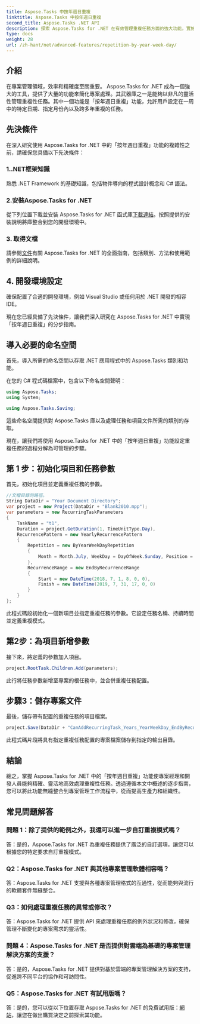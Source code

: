 ```yaml
---
title: Aspose.Tasks 中按年週日重複
linktitle: Aspose.Tasks 中按年週日重複
second_title: Aspose.Tasks .NET API
description: 探索 Aspose.Tasks for .NET 在有效管理重複任務方面的強大功能。實施按年周日重複功能的逐步指南。
type: docs
weight: 28
url: /zh-hant/net/advanced-features/repetition-by-year-week-day/
---
```

## 介紹

在專案管理領域，效率和精確度至關重要。 Aspose.Tasks for .NET 成為一個強大的工具，提供了大量的功能來簡化專案處理。其武器庫之一是能夠以非凡的靈活性管理重複性任務。其中一個功能是「按年週日重複」功能，允許用戶設定在一周中的特定日期、指定月份內以及跨多年重複的任務。

## 先決條件

在深入研究使用 Aspose.Tasks for .NET 中的「按年週日重複」功能的複雜性之前，請確保您具備以下先決條件：

### 1..NET框架知識

熟悉 .NET Framework 的基礎知識，包括物件導向的程式設計概念和 C# 語法。

### 2.安裝Aspose.Tasks for .NET

從下列位置下載並安裝 Aspose.Tasks for .NET 函式庫[下載連結](https://releases.aspose.com/tasks/net/)。按照提供的安裝說明將庫整合到您的開發環境中。

### 3. 取得文檔

請參閱[文件](https://reference.aspose.com/tasks/net/)有關 Aspose.Tasks for .NET 的全面指南，包括類別、方法和使用範例的詳細說明。

## 4. 開發環境設定

確保配置了合適的開發環境，例如 Visual Studio 或任何用於 .NET 開發的相容 IDE。

現在您已經具備了先決條件，讓我們深入研究在 Aspose.Tasks for .NET 中實現「按年週日重複」的分步指南。


## 導入必要的命名空間

首先，導入所需的命名空間以存取 .NET 應用程式中的 Aspose.Tasks 類別和功能。

在您的 C# 程式碼檔案中，包含以下命名空間聲明：

```csharp
using Aspose.Tasks;
using System;

using Aspose.Tasks.Saving;

```

這些命名空間提供對 Aspose.Tasks 庫以及處理任務和項目文件所需的類別的存取。

現在，讓我們將使用 Aspose.Tasks for .NET 中的「按年週日重複」功能設定重複任務的過程分解為可管理的步驟。

## 第 1 步：初始化項目和任務參數

首先，初始化項目並定義重複任務的參數。

```csharp
//文檔目錄的路徑。
String DataDir = "Your Document Directory";
var project = new Project(DataDir + "Blank2010.mpp");
var parameters = new RecurringTaskParameters
{
    TaskName = "t1",
    Duration = project.GetDuration(1, TimeUnitType.Day),
    RecurrencePattern = new YearlyRecurrencePattern
    {
        Repetition = new ByYearWeekDayRepetition
        {
            Month = Month.July, WeekDay = DayOfWeek.Sunday, Position = OrdinalNumber.First
        },
        RecurrenceRange = new EndByRecurrenceRange
        {
            Start = new DateTime(2018, 7, 1, 8, 0, 0),
            Finish = new DateTime(2019, 7, 31, 17, 0, 0)
        }
    }
};
```

此程式碼段初始化一個新項目並指定重複任務的參數。它設定任務名稱、持續時間並定義重複模式。

## 第2步：為項目新增參數

接下來，將定義的參數加入項目。

```csharp
project.RootTask.Children.Add(parameters);
```

此行將任務參數新增至專案的根任務中，並合併重複任務配置。

## 步驟3：儲存專案文件

最後，儲存帶有配置的重複任務的項目檔案。

```csharp
project.Save(DataDir + "CanAddRecurringTask_Years_YearWeekDay_EndByRecurrenceRange_Test.mpp", SaveFileFormat.Mpp);
```

此程式碼片段將具有指定重複任務配置的專案檔案儲存到指定的輸出目錄。

## 結論

總之，掌握 Aspose.Tasks for .NET 中的「按年週日重複」功能使專案經理和開發人員能夠精確、靈活地高效處理重複性任務。透過遵循本文中概述的逐步指南，您可以將此功能無縫整合到專案管理工作流程中，從而提高生產力和組織性。

## 常見問題解答

### 問題 1：除了提供的範例之外，我還可以進一步自訂重複模式嗎？

答：是的，Aspose.Tasks for .NET 為重複任務提供了廣泛的自訂選項，讓您可以根據您的特定要求自訂重複模式。

### Q2：Aspose.Tasks for .NET 與其他專案管理軟體相容嗎？

答：Aspose.Tasks for .NET 支援與各種專案管理格式的互通性，從而能夠與流行的軟體套件無縫整合。

### Q3：如何處理重複任務的異常或修改？

答：Aspose.Tasks for .NET 提供 API 來處理重複任務的例外狀況和修改，確保管理不斷變化的專案需求的靈活性。

### 問題 4：Aspose.Tasks for .NET 是否提供對雲端為基礎的專案管理解決方案的支援？

答：是的，Aspose.Tasks for .NET 提供對基於雲端的專案管理解決方案的支持，促進跨不同平台的協作和可訪問性。

### Q5：Aspose.Tasks for .NET 有試用版嗎？

答：是的，您可以從以下位置存取 Aspose.Tasks for .NET 的免費試用版：[網站](https://releases.aspose.com/)，讓您在做出購買決定之前探索其功能。